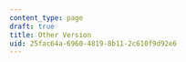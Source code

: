 ```yaml
---
content_type: page
draft: true
title: Other Version
uid: 25fac64a-6960-4819-8b11-2c610f9d92e6
---
```

